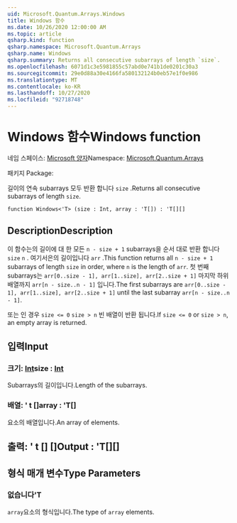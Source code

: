 ```yaml
---
uid: Microsoft.Quantum.Arrays.Windows
title: Windows 함수
ms.date: 10/26/2020 12:00:00 AM
ms.topic: article
qsharp.kind: function
qsharp.namespace: Microsoft.Quantum.Arrays
qsharp.name: Windows
qsharp.summary: Returns all consecutive subarrays of length `size`.
ms.openlocfilehash: 6071d1c3e5981855c57abd0e741b1de0201c30a3
ms.sourcegitcommit: 29e0d88a30e4166fa580132124b0eb57e1f0e986
ms.translationtype: MT
ms.contentlocale: ko-KR
ms.lasthandoff: 10/27/2020
ms.locfileid: "92718748"
---
```

# <a name="windows-function"></a><span data-ttu-id="d6a19-102">Windows 함수</span><span class="sxs-lookup"><span data-stu-id="d6a19-102">Windows function</span></span>

<span data-ttu-id="d6a19-103">네임 스페이스: [Microsoft 양자](xref:Microsoft.Quantum.Arrays)</span><span class="sxs-lookup"><span data-stu-id="d6a19-103">Namespace: [Microsoft.Quantum.Arrays](xref:Microsoft.Quantum.Arrays)</span></span>

<span data-ttu-id="d6a19-104">패키지 [](https://nuget.org/packages/)</span><span class="sxs-lookup"><span data-stu-id="d6a19-104">Package: [](https://nuget.org/packages/)</span></span>


<span data-ttu-id="d6a19-105">길이의 연속 subarrays 모두 반환 합니다 `size` .</span><span class="sxs-lookup"><span data-stu-id="d6a19-105">Returns all consecutive subarrays of length `size`.</span></span>

```qsharp
function Windows<'T> (size : Int, array : 'T[]) : 'T[][]
```


## <a name="description"></a><span data-ttu-id="d6a19-106">Description</span><span class="sxs-lookup"><span data-stu-id="d6a19-106">Description</span></span>

<span data-ttu-id="d6a19-107">이 함수는의 길이에 대 한 모든 `n - size + 1` subarrays을 순서 대로 반환 합니다 `size` `n` . 여기서은의 길이입니다 `arr` .</span><span class="sxs-lookup"><span data-stu-id="d6a19-107">This function returns all `n - size + 1` subarrays of length `size` in order, where `n` is the length of `arr`.</span></span>
<span data-ttu-id="d6a19-108">첫 번째 subarrays는 `arr[0..size - 1], arr[1..size], arr[2..size + 1]` 마지막 하위 배열까지 `arr[n - size..n - 1]` 입니다.</span><span class="sxs-lookup"><span data-stu-id="d6a19-108">The first subarrays are `arr[0..size - 1], arr[1..size], arr[2..size + 1]` until the last subarray `arr[n - size..n - 1]`.</span></span>

<span data-ttu-id="d6a19-109">또는 인 경우 `size <= 0` `size > n` 빈 배열이 반환 됩니다.</span><span class="sxs-lookup"><span data-stu-id="d6a19-109">If `size <= 0` or `size > n`, an empty array is returned.</span></span>

## <a name="input"></a><span data-ttu-id="d6a19-110">입력</span><span class="sxs-lookup"><span data-stu-id="d6a19-110">Input</span></span>

### <a name="size--int"></a><span data-ttu-id="d6a19-111">크기: [Int](xref:microsoft.quantum.lang-ref.int)</span><span class="sxs-lookup"><span data-stu-id="d6a19-111">size : [Int](xref:microsoft.quantum.lang-ref.int)</span></span>

<span data-ttu-id="d6a19-112">Subarrays의 길이입니다.</span><span class="sxs-lookup"><span data-stu-id="d6a19-112">Length of the subarrays.</span></span>


### <a name="array--t"></a><span data-ttu-id="d6a19-113">배열: ' t []</span><span class="sxs-lookup"><span data-stu-id="d6a19-113">array : 'T[]</span></span>

<span data-ttu-id="d6a19-114">요소의 배열입니다.</span><span class="sxs-lookup"><span data-stu-id="d6a19-114">An array of elements.</span></span>



## <a name="output--t"></a><span data-ttu-id="d6a19-115">출력: ' t [] []</span><span class="sxs-lookup"><span data-stu-id="d6a19-115">Output : 'T[][]</span></span>



## <a name="type-parameters"></a><span data-ttu-id="d6a19-116">형식 매개 변수</span><span class="sxs-lookup"><span data-stu-id="d6a19-116">Type Parameters</span></span>

### <a name="t"></a><span data-ttu-id="d6a19-117">없습니다</span><span class="sxs-lookup"><span data-stu-id="d6a19-117">'T</span></span>

<span data-ttu-id="d6a19-118">`array`요소의 형식입니다.</span><span class="sxs-lookup"><span data-stu-id="d6a19-118">The type of `array` elements.</span></span>